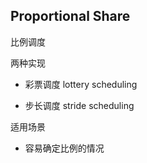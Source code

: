  Proportional Share
 ---
 
 
比例调度

两种实现

- 彩票调度 lottery scheduling

- 步长调度 stride scheduling

适用场景
- 容易确定比例的情况